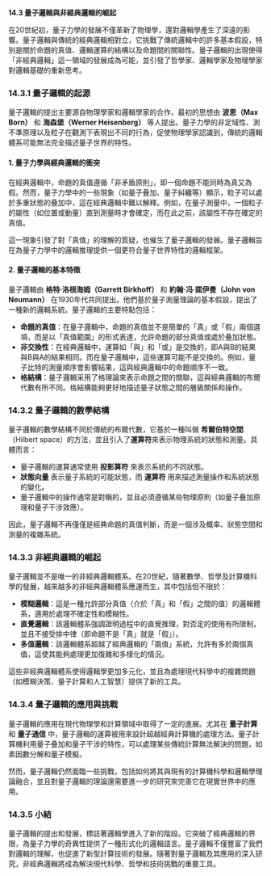 **14.3 量子邏輯與非經典邏輯的崛起**

在20世紀初，量子力學的發展不僅革新了物理學，還對邏輯學產生了深遠的影響。量子邏輯與傳統的經典邏輯相對立，它挑戰了傳統邏輯中的許多基本假設，特別是關於命題的真值、邏輯運算的結構以及命題間的關聯性。量子邏輯的出現使得「非經典邏輯」這一領域的發展成為可能，並引發了哲學家、邏輯學家及物理學家對邏輯基礎的重新思考。

### 14.3.1 量子邏輯的起源

量子邏輯的提出主要源自物理學家和邏輯學家的合作，最初的思想由 **波恩（Max Born）** 和 **海森堡（Werner Heisenberg）** 等人提出。量子力學的非定域性、測不準原理以及粒子在觀測下表現出不同的行為，促使物理學家認識到，傳統的邏輯體系可能無法完全描述量子世界的特性。

#### 1. **量子力學與經典邏輯的衝突**

在經典邏輯中，命題的真值遵循「非矛盾原則」，即一個命題不能同時為真又為假。然而，量子力學中的一些現象（如量子叠加、量子糾纏等）顯示，粒子可以處於多重狀態的叠加中，這在經典邏輯中難以解釋。例如，在量子測量中，一個粒子的屬性（如位置或動量）直到測量時才會確定，而在此之前，該屬性不存在確定的真值。

這一現象引發了對「真值」的理解的質疑，也催生了量子邏輯的發展。量子邏輯旨在為量子力學中的邏輯推理提供一個更符合量子世界特性的邏輯框架。

#### 2. **量子邏輯的基本特徵**

量子邏輯由 **格特·洛根海姆（Garrett Birkhoff）** 和 **約翰·冯·諾伊曼（John von Neumann）** 在1930年代共同提出。他們基於量子測量理論的基本假設，提出了一種新的邏輯系統。量子邏輯的主要特點包括：
- **命題的真值**：在量子邏輯中，命題的真值並不是簡單的「真」或「假」兩個選項，而是以「真值範圍」的形式表達，允許命題的部分真值或處於叠加狀態。
- **非交換性**：在經典邏輯中，運算如「與」和「或」是交換的，即A與B的結果與B與A的結果相同。而在量子邏輯中，這些運算可能不是交換的。例如，量子比特的測量順序會影響結果，這與經典邏輯中的命題順序不一致。
- **格結構**：量子邏輯采用了格理論來表示命題之間的關聯，這與經典邏輯的布爾代數有所不同。格結構能夠更好地描述量子狀態之間的層級關係和操作。

### 14.3.2 量子邏輯的數學結構

量子邏輯的數學結構不同於傳統的布爾代數，它基於一種叫做 **希爾伯特空間**（Hilbert space）的方法，並且引入了**運算符**來表示物理系統的狀態和測量。具體而言：
- 量子邏輯的運算通常使用 **投影算符** 來表示系統的不同狀態。
- **狀態向量** 表示量子系統的可能狀態，而 **運算符** 用來描述測量操作和系統狀態的變化。
- 量子邏輯中的操作通常是對稱的，並且必須遵循某些物理原則（如量子叠加原理和量子干涉效應）。

因此，量子邏輯不再僅僅是經典命題的真值判斷，而是一個涉及概率、狀態空間和測量的複雜系統。

### 14.3.3 非經典邏輯的崛起

量子邏輯並不是唯一的非經典邏輯體系。在20世紀，隨著數學、哲學及計算機科學的發展，越來越多的非經典邏輯體系應運而生，其中包括但不限於：
- **模糊邏輯**：這是一種允許部分真值（介於「真」和「假」之間的值）的邏輯體系，適用於處理不確定性和模糊性。
- **直覺邏輯**：該邏輯體系強調證明過程中的直覺推理，對否定的使用有所限制，並且不接受排中律（即命題不是「真」就是「假」）。
- **多值邏輯**：該邏輯體系超越了經典邏輯的「兩值」系統，允許有多於兩個真值，這使其能夠處理更加復雜和多樣化的情況。

這些非經典邏輯體系使得邏輯學更加多元化，並且為處理現代科學中的複雜問題（如模糊決策、量子計算和人工智慧）提供了新的工具。

### 14.3.4 量子邏輯的應用與挑戰

量子邏輯的應用在現代物理學和計算領域中取得了一定的進展。尤其在 **量子計算** 和 **量子通信** 中，量子邏輯的運算被用來設計超越經典計算機的處理方法。量子計算機利用量子叠加和量子干涉的特性，可以處理某些傳統計算無法解決的問題，如素因數分解和量子模擬。

然而，量子邏輯仍然面臨一些挑戰，包括如何將其與現有的計算機科學和邏輯學理論融合，並且對量子邏輯的理論還需要進一步的研究來完善它在現實世界中的應用。

### 14.3.5 小結

量子邏輯的提出和發展，標誌著邏輯學進入了新的階段。它突破了經典邏輯的界限，為量子力學的奇異性提供了一種形式化的邏輯語言。量子邏輯不僅豐富了我們對邏輯的理解，也促進了新型計算技術的發展。隨著對量子邏輯及其應用的深入研究，非經典邏輯將成為解決現代科學、哲學和技術挑戰的重要工具。